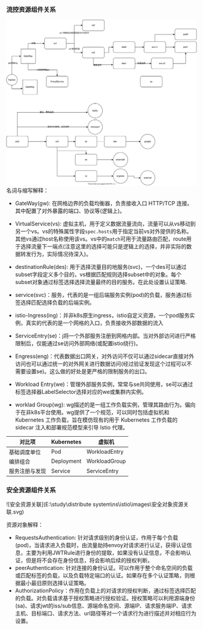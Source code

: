 ### 流控资源组件关系

![数据流量流入组件关系](images/资源对象关联.svg)
名词与缩写解释：

* GateWay(gw): 在网格边界的负载均衡器，负责接收入口 HTTP/TCP 连接。 其中配置了对外暴露的端口、协议等(逻辑上)。

* VirtualService(vs): 虚拟主机，用于定义数据流量流向，流量可以从vs移动到另一个vs。vs的特殊属性字段`spec.hosts`用于指定当前vs对外提供的名称。其他vs通过host名称使用该vs。vs中的`match`可用于流量路由匹配，route用于选择流量下一端点(注意这里的选择可能只是逻辑上的选择，并非实际的数据转发行为，实际情况待深入)。

* destinationRule(des): 用于选择流量目的地服务(svc)，一个des可以通过subset字段定义多个目的，vs根据匹配规则选择subset中的对象。每个subset对象通过标签选择选择流量最终的目的服务。在此处设置认证策略.

* service(svc)：服务，代表的是一组后端服务实例(pod)的负载，服务通过标签选择匹配选择负载的后端实例。

* istio-Ingress(ing)：并非k8s原生ingress，istio自定义资源，一个pod服务实例，真实的代表的是一个网格的入口，负责接收外部数据的流入

* ServiceEntry(se)：j将一个外部服务注册到网格内部。当对外部访问进行严格限制后，仅能通过se访问外部网络(或配置istio绕行)。

* Engress(eng)：代表数据出口网关，对外访问不仅可以通过sidecar直接对外访问也可以通过统一的对外网关进行数据访问(经过验证发现这个过程可以不需要设置se)。这么做的好处是更严格的限制服务的出口。

* Workload Entry(we)：管理外部服务实例，常常与se共同使用，se可以通过标签选择器LabelSelector选择对应的we或集群内实例。

* worklad Group(wg): wg描述的是一组工作负载实例，管理其路由行为。偏向于在非k8s平台使用。wg提供了一个规范，可以同时包括虚拟机和 Kubernetes 工作负载，旨在模仿现有的用于 Kubernetes 工作负载的 sidecar 注入和部署规范模型来引导 Istio 代理。

  

| 对比项         | Kubernetes | 虚拟机        |
| -------------- | ---------- | ------------- |
| 基础调度单位   | Pod        | WorkloadEntry |
| 编排组合       | Deployment | WorkloadGroup |
| 服务注册与发现 | Service    | ServiceEntry  |



### 安全资源组件关系

![安全资源关联](E:\study\distribute system\ns\istio\images\安全对象资源关联.svg)

资源对象解释：

* RequestsAuthentication: 针对请求级别的身份认证，作用于每个负载(pod)，当请求进入负载时，由流量劫持envoy对请求进行认证，获得认证信息，主要为利用JWTRule进行身份的提取，如果没有认证信息，不会影响认证，但是将不会存在身份信息，将会影响后续的授权判断。
* peerAuthentication: 针对连接的身份认证。可以作用于整个命名空间的负载或匹配标签的负载，以及负载特定端口的认证。如果存在多个认证策略，则根据最小最旧原则选择认证策略。
* AuthorizationPolicy：作用在负载上的对请求的授权判断，通过标签选择匹配的负载。对负载请求基于授权策略进行授权验证。授权策略可以利用源端身份(sa)、请求jwt的iss/sub信息、源端命名空间、源端IP、请求服务端IP、请求主机、目标端口、请求方法、url路径等对一个请求行为进行描述并对相应行为设置。